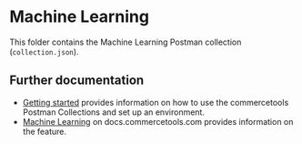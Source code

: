 # Machine Learning

This folder contains the Machine Learning Postman collection (`collection.json`).

## Further documentation

- [Getting started](../GettingStarted.md) provides information on how to use the commercetools Postman Collections and set up an environment.
- [Machine Learning](https://docs.commercetools.com/api/ml) on docs.commercetools.com provides information on the feature.
